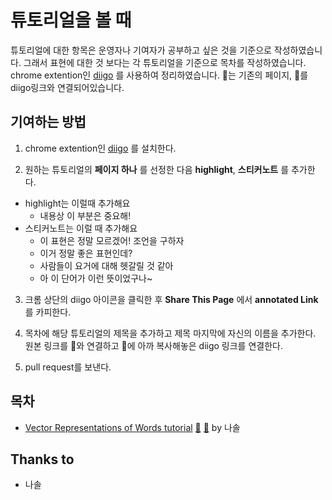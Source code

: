 # 튜토리얼을 볼 때
튜토리얼에 대한 항목은 운영자나 기여자가 공부하고 싶은 것을 기준으로 작성하였습니다. 그래서 표현에 대한 것 보다는 각 튜토리얼을 기준으로 목차를 작성하였습니다. chrome extention인 [diigo](https://chrome.google.com/webstore/detail/diigo-web-collector-captu/pnhplgjpclknigjpccbcnmicgcieojbh?hl=ko) 를 사용하여 정리하였습니다. 🔗는 기존의 페이지, 🍎를 diigo링크와 연결되어있습니다.

## 기여하는 방법

1. chrome extention인 [diigo](https://chrome.google.com/webstore/detail/diigo-web-collector-captu/pnhplgjpclknigjpccbcnmicgcieojbh?hl=ko) 를 설치한다.

2. 원하는 튜토리얼의 **페이지 하나** 를 선정한 다음 **highlight**, **스티커노트** 를 추가한다.
  - highlight는 이럴때 추가해요
    - 내용상 이 부분은 중요해!
  - 스티커노트는 이럴 때 추가해요
    - 이 표현은 정말 모르겠어! 조언을 구하자
    - 이거 정말 좋은 표현인데?
    - 사람들이 요거에 대해 헷갈릴 것 같아
    - 아 이 단어가 이런 뜻이었구나~

3. 크롬 상단의 diigo 아이콘을 클릭한 후 **Share This Page** 에서 **annotated Link** 를 카피한다.
4. 목차에 해당 튜토리얼의 제목을 추가하고 제목 마지막에 자신의 이름을 추가한다. 원본 링크를 🔗와 연결하고 🍎에 아까 복사해놓은 diigo 링크를 연결한다. 

5. pull request를 보낸다.


## 목차
- [Vector Representations of Words tutorial](https://github.com/LucyJeong/awesome-engfordev/blob/master/whenYouSeeTutorial/README.md#Vector-Representations-of-Words-tutorial) [🔗](https://www.tensorflow.org/versions/r0.9/tutorials/word2vec/index.html) [🍎]() by 나솔

## Thanks to
- 나솔
